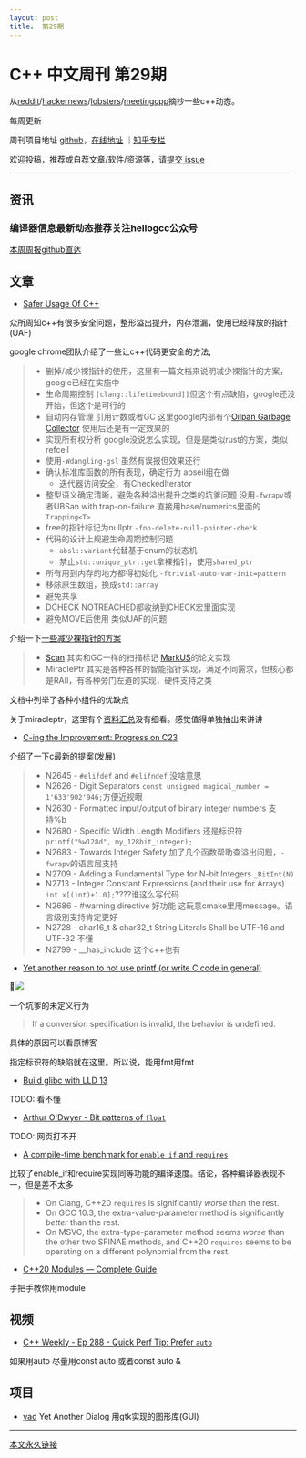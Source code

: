 ```yaml
---
layout: post
title:  第29期
---
```


# C++ 中文周刊 第29期



从[reddit](https://www.reddit.com/r/cpp/)/[hackernews](https://news.ycombinator.com/)/[lobsters](https://lobste.rs/)/[meetingcpp](https://www.meetingcpp.com/blog/blogroll/items/Meeting-Cpp-Blogroll-297.html)摘抄一些c++动态。

每周更新

周刊项目地址 [github](https://github.com/wanghenshui/cppweeklynews)，[在线地址](https://wanghenshui.github.io/cppweeklynews/) ｜[知乎专栏](https://www.zhihu.com/column/jieyaren)

欢迎投稿，推荐或自荐文章/软件/资源等，请[提交 issue](https://github.com/wanghenshui/cppweeklynews/issues)

---

## 资讯

###  编译器信息最新动态推荐关注hellogcc公众号

[本周周报github直达](https://github.com/hellogcc/osdt-weekly/blob/master/weekly/2021-09-08.md)

## 文章

- [Safer Usage Of C++](https://docs.google.com/document/d/e/2PACX-1vRZr-HJcYmf2Y76DhewaiJOhRNpjGHCxliAQTBhFxzv1QTae9o8mhBmDl32CRIuaWZLt5kVeH9e9jXv/pub)

众所周知c++有很多安全问题，整形溢出提升，内存泄漏，使用已经释放的指针(UAF)

google chrome团队介绍了一些让c++代码更安全的方法,

> - 删掉/减少裸指针的使用，这里有一篇文档来说明减少裸指针的方案，google已经在实施中
> - 生命周期控制 `[clang::lifetimebound]]`但这个有点缺陷，google还没开始，但这个是可行的
> - 自动内存管理 引用计数或者GC 这里google内部有个[Oilpan Garbage Collector](https://bugs.chromium.org/p/pdfium/issues/detail?id=1563) 使用后还是有一定效果的
> - 实现所有权分析 google没说怎么实现，但是是类似rust的方案，类似refcell
> - 使用`-Wdangling-gsl` 虽然有误报但效果还行
> - 确认标准库函数的所有表现，确定行为 abseil组在做
>   - 迭代器访问安全，有CheckedIterator
> - 整型语义确定清晰，避免各种溢出提升之类的坑爹问题 没用`-fwrapv`或者UBSan with trap-on-failure  直接用base/numerics里面的`Trapping<T>`
> - free的指针标记为nullptr `-fno-delete-null-pointer-check`
> - 代码的设计上规避生命周期控制问题
>   - `absl::variant`代替基于enum的状态机
>   - 禁止`std::unique_ptr::get`拿裸指针，使用`shared_ptr`
> - 所有用到内存的地方都得初始化 `-ftrivial-auto-var-init=pattern`
> - 移除原生数组，换成`std::array`
> - 避免共享
> - DCHECK NOTREACHED都收纳到CHECK宏里面实现
> - 避免MOVE后使用 类似UAF的问题



介绍一下[一些减少裸指针的方案](https://docs.google.com/document/d/1qsPh8Bcrma7S-5fobbCkBkXWaAijXOnorEqvIIGKzc0/edit#heading=h.j7d3wg2h6goh)

> - [Scan](https://source.chromium.org/chromium/chromium/src/+/master:base/allocator/partition_allocator/starscan/README.md) 其实和GC一样的扫描标记 [MarkUS](https://www.cl.cam.ac.uk/~tmj32/papers/docs/ainsworth20-sp.pdf)的论文实现
> - MiraclePtr 其实是各种各样的智能指针实现，满足不同需求，但核心都是RAII，有各种旁门左道的实现，硬件支持之类

文档中列举了各种小组件的优缺点

关于miracleptr，这里有个[资料汇总](https://docs.google.com/document/d/1pnnOAIz_DMWDI4oIOFoMAqLnf_MZ2GsrJNb_dbQ3ZBg/edit)没有细看。感觉值得单独抽出来讲讲

- [C-ing the Improvement: Progress on C23](https://thephd.dev/c-the-improvements-june-september-virtual-c-meeting)

介绍了一下c最新的提案(发展)

> - N2645 - `#elifdef` and `#elifndef` 没啥意思
> -  N2626 - Digit Separators `const unsigned magical_number = 1'633'902'946;`方便近视眼
> - N2630 - Formatted input/output of binary integer numbers 支持%b
> - N2680 - Specific Width Length Modifiers 还是标识符`printf("%w128d", my_128bit_integer);`
> - N2683 - Towards Integer Safety 加了几个函数帮助查溢出问题，`-fwrapv`的语言层支持
> - N2709 - Adding a Fundamental Type for N-bit Integers `_BitInt(N)`
> - N2713 - Integer Constant Expressions (and their use for Arrays) `int x[(int)+1.0];`????谁这么写代码
> - N2686 - #warning directive 好功能 这玩意cmake里用message。语言级别支持肯定更好
> - N2728 - char16_t & char32_t String Literals Shall be UTF-16 and UTF-32 不懂
> - N2799 - __has_include 这个c++也有

- [Yet another reason to not use printf (or write C code in general)](https://belaycpp.com/2021/08/31/yet-another-reason-to-not-use-printf-or-write-c-code-in-general/)

![](https://pbs.twimg.com/media/E9zxFEfUYAIv9-B?format=jpg&name=medium)

一个坑爹的未定义行为

> If a conversion specification is invalid, the behavior is undefined.

具体的原因可以看原博客

指定标识符的缺陷就在这里。所以说，能用fmt用fmt

- [Build glibc with LLD 13    ](https://maskray.me/blog/2021-09-05-build-glibc-with-lld)

TODO: 看不懂

- [Arthur O'Dwyer - Bit patterns of `float`](https://quuxplusone.github.io/blog/2021/09/05/float-format/)

TODO: 网页打不开

- [A compile-time benchmark for `enable_if` and `requires`](https://quuxplusone.github.io/blog/2021/09/04/enable-if-benchmark/)

比较了enable_if和require实现同等功能的编译速度。结论，各种编译器表现不一，但是差不太多

> - On Clang, C++20 `requires` is significantly *worse* than the rest.
> - On GCC 10.3, the extra-value-parameter method is significantly *better* than the rest.
> - On MSVC, the extra-type-parameter method seems *worse* than the other two SFINAE methods,  and C++20 `requires` seems to be operating on a different polynomial from the rest.

- [C++20 Modules — Complete Guide](https://medium.com/@happy.cerberus/c-20-modules-complete-guide-ae741ddbae3d)

手把手教你用module



## 视频

- [C++ Weekly - Ep 288 - Quick Perf Tip: Prefer `auto` ](https://www.youtube.com/watch?v=PJ-byW33-Hs)

如果用auto 尽量用const auto 或者const auto &

## 项目

- [yad](https://github.com/v1cont/yad) Yet Another Dialog 用gtk实现的图形库(GUI)

---



[本文永久链接](https://wanghenshui.github.io/cppweeklynews/posts/029.html)

